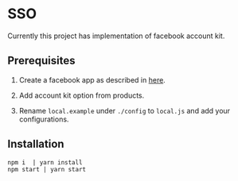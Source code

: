 # SSO 
Currently this project has implementation of facebook account kit.

## Prerequisites
1. Create a facebook app as described in [here](https://developers.facebook.com).
2. Add account kit option from products.

3. Rename ```local.example``` under ```./config``` to ```local.js``` and add your configurations.

## Installation

```
npm i  | yarn install
npm start | yarn start
```
